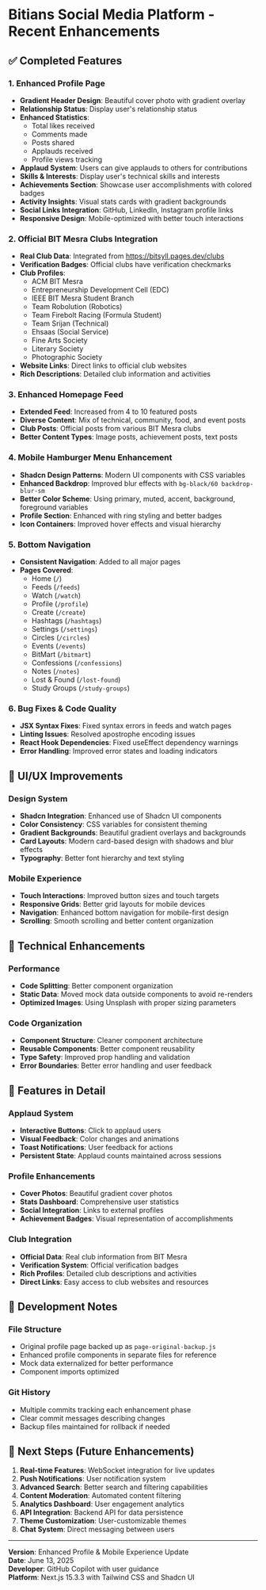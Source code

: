 # Bitians Social Media Platform - Recent Enhancements

## ✅ Completed Features

### 1. Enhanced Profile Page
- **Gradient Header Design**: Beautiful cover photo with gradient overlay
- **Relationship Status**: Display user's relationship status
- **Enhanced Statistics**: 
  - Total likes received
  - Comments made
  - Posts shared
  - Applauds received
  - Profile views tracking
- **Applaud System**: Users can give applauds to others for contributions
- **Skills & Interests**: Display user's technical skills and interests
- **Achievements Section**: Showcase user accomplishments with colored badges
- **Activity Insights**: Visual stats cards with gradient backgrounds
- **Social Links Integration**: GitHub, LinkedIn, Instagram profile links
- **Responsive Design**: Mobile-optimized with better touch interactions

### 2. Official BIT Mesra Clubs Integration
- **Real Club Data**: Integrated from https://bitsyll.pages.dev/clubs
- **Verification Badges**: Official clubs have verification checkmarks
- **Club Profiles**: 
  - ACM BIT Mesra
  - Entrepreneurship Development Cell (EDC)
  - IEEE BIT Mesra Student Branch
  - Team Robolution (Robotics)
  - Team Firebolt Racing (Formula Student)
  - Team Srijan (Technical)
  - Ehsaas (Social Service)
  - Fine Arts Society
  - Literary Society
  - Photographic Society
- **Website Links**: Direct links to official club websites
- **Rich Descriptions**: Detailed club information and activities

### 3. Enhanced Homepage Feed
- **Extended Feed**: Increased from 4 to 10 featured posts
- **Diverse Content**: Mix of technical, community, food, and event posts
- **Club Posts**: Official posts from various BIT Mesra clubs
- **Better Content Types**: Image posts, achievement posts, text posts

### 4. Mobile Hamburger Menu Enhancement
- **Shadcn Design Patterns**: Modern UI components with CSS variables
- **Enhanced Backdrop**: Improved blur effects with `bg-black/60 backdrop-blur-sm`
- **Better Color Scheme**: Using primary, muted, accent, background, foreground variables
- **Profile Section**: Enhanced with ring styling and better badges
- **Icon Containers**: Improved hover effects and visual hierarchy

### 5. Bottom Navigation
- **Consistent Navigation**: Added to all major pages
- **Pages Covered**:
  - Home (`/`)
  - Feeds (`/feeds`)
  - Watch (`/watch`)
  - Profile (`/profile`)
  - Create (`/create`)
  - Hashtags (`/hashtags`)
  - Settings (`/settings`)
  - Circles (`/circles`)
  - Events (`/events`)
  - BitMart (`/bitmart`)
  - Confessions (`/confessions`)
  - Notes (`/notes`)
  - Lost & Found (`/lost-found`)
  - Study Groups (`/study-groups`)

### 6. Bug Fixes & Code Quality
- **JSX Syntax Fixes**: Fixed syntax errors in feeds and watch pages
- **Linting Issues**: Resolved apostrophe encoding issues
- **React Hook Dependencies**: Fixed useEffect dependency warnings
- **Error Handling**: Improved error states and loading indicators

## 🎨 UI/UX Improvements

### Design System
- **Shadcn Integration**: Enhanced use of Shadcn UI components
- **Color Consistency**: CSS variables for consistent theming
- **Gradient Backgrounds**: Beautiful gradient overlays and backgrounds
- **Card Layouts**: Modern card-based design with shadows and blur effects
- **Typography**: Better font hierarchy and text styling

### Mobile Experience
- **Touch Interactions**: Improved button sizes and touch targets
- **Responsive Grids**: Better grid layouts for mobile devices
- **Navigation**: Enhanced bottom navigation for mobile-first design
- **Scrolling**: Smooth scrolling and better content organization

## 🚀 Technical Enhancements

### Performance
- **Code Splitting**: Better component organization
- **Static Data**: Moved mock data outside components to avoid re-renders
- **Optimized Images**: Using Unsplash with proper sizing parameters

### Code Organization
- **Component Structure**: Cleaner component architecture
- **Reusable Components**: Better component reusability
- **Type Safety**: Improved prop handling and validation
- **Error Boundaries**: Better error handling and user feedback

## 📱 Features in Detail

### Applaud System
- **Interactive Buttons**: Click to applaud users
- **Visual Feedback**: Color changes and animations
- **Toast Notifications**: User feedback for actions
- **Persistent State**: Applaud counts maintained across sessions

### Profile Enhancements
- **Cover Photos**: Beautiful gradient cover photos
- **Stats Dashboard**: Comprehensive user statistics
- **Social Integration**: Links to external profiles
- **Achievement Badges**: Visual representation of accomplishments

### Club Integration
- **Official Data**: Real club information from BIT Mesra
- **Verification System**: Official verification badges
- **Rich Profiles**: Detailed club descriptions and activities
- **Direct Links**: Easy access to club websites and resources

## 🔧 Development Notes

### File Structure
- Original profile page backed up as `page-original-backup.js`
- Enhanced profile components in separate files for reference
- Mock data externalized for better performance
- Component imports optimized

### Git History
- Multiple commits tracking each enhancement phase
- Clear commit messages describing changes
- Backup files maintained for rollback if needed

## 🎯 Next Steps (Future Enhancements)

1. **Real-time Features**: WebSocket integration for live updates
2. **Push Notifications**: User notification system
3. **Advanced Search**: Better search and filtering capabilities
4. **Content Moderation**: Automated content filtering
5. **Analytics Dashboard**: User engagement analytics
6. **API Integration**: Backend API for data persistence
7. **Theme Customization**: User-customizable themes
8. **Chat System**: Direct messaging between users

---

**Version**: Enhanced Profile & Mobile Experience Update  
**Date**: June 13, 2025  
**Developer**: GitHub Copilot with user guidance  
**Platform**: Next.js 15.3.3 with Tailwind CSS and Shadcn UI
